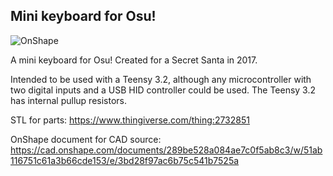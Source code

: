## Mini keyboard for Osu!

![OnShape](https://user-images.githubusercontent.com/11465187/34368079-2d888ddc-ea7f-11e7-93a2-9cfa4b14f6bc.png)

A mini keyboard for Osu! Created for a Secret Santa in 2017.

Intended to be used with a Teensy 3.2, although any microcontroller with two digital inputs and a USB HID controller could be used. The Teensy 3.2 has internal pullup resistors.

STL for parts:
https://www.thingiverse.com/thing:2732851

OnShape document for CAD source:
https://cad.onshape.com/documents/289be528a084ae7c0f5ab8c3/w/51ab116751c61a3b66cde153/e/3bd28f97ac6b75c541b7525a
